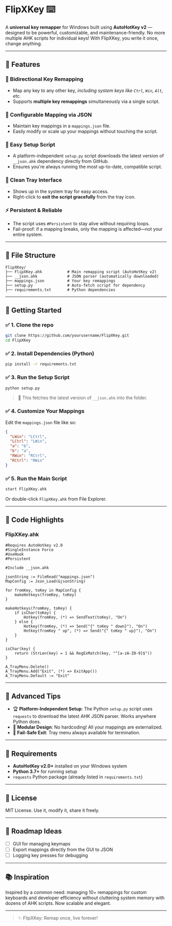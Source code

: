 # FlipXKey ⌨️

A **universal key remapper** for Windows built using **AutoHotKey v2** — designed to be powerful, customizable, and maintenance-friendly. No more multiple AHK scripts for individual keys! With FlipXKey, you write it once, change anything.

---

## 🌟 Features

### 🔄 Bidirectional Key Remapping

* Map any key to any other key, *including system keys like `Ctrl`, `Win`, `Alt`, etc.*
* Supports **multiple key remappings** simultaneously via a single script.

### 📂 Configurable Mapping via JSON

* Maintain key mappings in a `mappings.json` file.
* Easily modify or scale up your mappings without touching the script.

### 🤜 Easy Setup Script

* A platform-independent `setup.py` script downloads the latest version of `__json.ahk` dependency directly from GitHub.
* Ensures you're always running the most up-to-date, compatible script.

### 📃 Clean Tray Interface

* Shows up in the system tray for easy access.
* Right-click to **exit the script gracefully** from the tray icon.

### ⚡ Persistent & Reliable

* The script uses `#Persistent` to stay alive without requiring loops.
* Fail-proof: if a mapping breaks, only the mapping is affected—not your entire system.

---

## 📁 File Structure

```
FlipXKey/
├── FlipXKey.ahk           # Main remapping script (AutoHotKey v2)
├── __json.ahk             # JSON parser (automatically downloaded)
├── mappings.json          # Your key remappings
├── setup.py               # Auto-fetch script for dependency
├── requirements.txt       # Python dependencies
```

---

## 📅 Getting Started

### ✅ 1. Clone the repo

```bash
git clone https://github.com/yourusername/FlipXKey.git
cd FlipXKey
```

### ✅ 2. Install Dependencies (Python)

```bash
pip install -r requirements.txt
```

### ✅ 3. Run the Setup Script

```bash
python setup.py
```

> 🚀 This fetches the latest version of `__json.ahk` into the folder.

### ✅ 4. Customize Your Mappings

Edit the `mappings.json` file like so:

```json
{
  "LWin": "LCtrl",
  "LCtrl": "LWin",
  "a": "b",
  "b": "a",
  "RWin": "RCtrl",
  "RCtrl": "RWin"
}
```

### ✅ 5. Run the Main Script

```bash
start FlipXKey.ahk
```

Or double-click `FlipXKey.ahk` from File Explorer.

---

## 🔢 Code Highlights

### FlipXKey.ahk

```autohotkey
#Requires AutoHotkey v2.0
#SingleInstance Force
#UseHook
#Persistent

#Include __json.ahk

jsonString := FileRead("mappings.json")
MapConfig := Jxon_Load(&jsonString)

for fromKey, toKey in MapConfig {
    makeHotkeys(fromKey, toKey)
}

makeHotkeys(fromKey, toKey) {
    if isChar(toKey) {
        Hotkey(fromKey, (*) => SendText(toKey), "On")
    } else {
        Hotkey(fromKey, (*) => Send("{" toKey " down}"), "On")
        Hotkey(fromKey " up", (*) => Send("{" toKey " up}"), "On")
    }
}

isChar(key) {
    return (StrLen(key) = 1 && RegExMatch(key, "^[a-zA-Z0-9]$"))
}

A_TrayMenu.Delete()
A_TrayMenu.Add("Exit", (*) => ExitApp())
A_TrayMenu.Default := "Exit"
```

---

## 🚀 Advanced Tips

* 🏆 **Platform-Independent Setup**: The Python `setup.py` script uses `requests` to download the latest AHK JSON parser. Works anywhere Python does.
* 🧢 **Modular Design**: No hardcoding! All your mappings are externalized.
* 🧱 **Fail-Safe Exit**: Tray menu always available for termination.

---

## 🔧 Requirements

* **AutoHotKey v2.0+** installed on your Windows system
* **Python 3.7+** for running setup
* `requests` Python package (already listed in `requirements.txt`)

---

## 📄 License

MIT License. Use it, modify it, share it freely.

---

## 🚀 Roadmap Ideas

* [ ] GUI for managing keymaps
* [ ] Export mappings directly from the GUI to JSON
* [ ] Logging key presses for debugging

---

## 📚 Inspiration

Inspired by a common need: managing 10+ remappings for custom keyboards and developer efficiency without cluttering system memory with dozens of AHK scripts. Now scalable and elegant.

---

> ✨ FlipXKey: Remap once, live forever!
